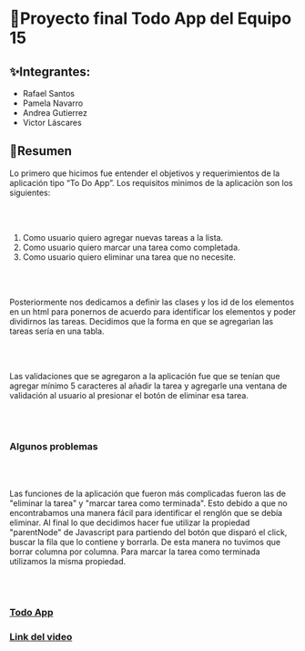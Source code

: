 # 🚀Proyecto final Todo App del Equipo 15 
## ✨Integrantes:
* Rafael Santos
* Pamela Navarro
* Andrea Gutierrez
* Victor Láscares
## 💬Resumen
<p> Lo primero que hicimos fue entender el objetivos y requerimientos  de la aplicación tipo “To Do App”. Los requisitos mìnimos de la aplicaciòn son los siguientes: </p>
<br></br>
<ol>
<li>Como usuario quiero agregar nuevas tareas a la lista.</li>
<li>Como usuario quiero marcar una tarea como completada.</li>
<li>Como usuario quiero eliminar una tarea que no necesite.</li>
</ol>
<br></br>
<p>Posteriormente nos dedicamos a definir las clases y los id de los elementos en un html para ponernos de acuerdo para identificar los elementos y poder dividirnos las tareas. Decidimos que la forma en que se agregarìan las tareas sería en una tabla. </p>
<br></br>
<p>Las validaciones que se agregaron a la aplicación fue que se tenían que agregar mínimo 5 caracteres al añadir la tarea y agregarle una ventana de validación al usuario al presionar el botón de eliminar esa tarea.
</p>
<br></br>
<h3>Algunos problemas</h3>
<br></br>
<p>Las funciones de la aplicación que fueron más complicadas fueron las de "eliminar la tarea" y "marcar tarea como terminada". Esto debido a que no encontrabamos una manera fácil para identificar el renglón que se debía eliminar. Al final lo que decidimos hacer fue utilizar la propiedad "parentNode" de Javascript para partiendo del botón que disparó el click, buscar la fila que lo contiene y borrarla. De esta manera no tuvimos que borrar columna por columna. Para marcar la tarea como terminada utilizamos la misma propiedad. </p>
<br></br>

### [Todo App](https://rafaelasantostrujillo.github.io/proyectoTodoAppEquipo15/ "Todo App")
### [Link del video](https://www.youtube.com/watch?v=ds5EMFagLpQ/ "Link del video")